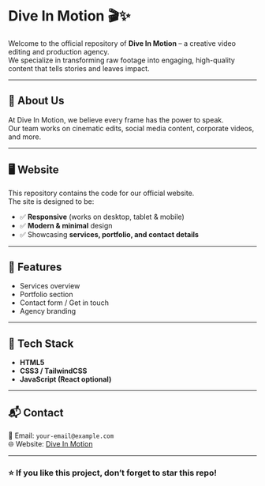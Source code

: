 # Dive In Motion 🎬✨

Welcome to the official repository of **Dive In Motion** – a creative video editing and production agency.  
We specialize in transforming raw footage into engaging, high-quality content that tells stories and leaves impact.  

---

## 🌟 About Us
At Dive In Motion, we believe every frame has the power to speak.  
Our team works on cinematic edits, social media content, corporate videos, and more.  

---

## 🖥️ Website
This repository contains the code for our official website.  
The site is designed to be:
- ✅ **Responsive** (works on desktop, tablet & mobile)  
- ✅ **Modern & minimal** design  
- ✅ Showcasing **services, portfolio, and contact details**  

---

## 🚀 Features
- Services overview  
- Portfolio section  
- Contact form / Get in touch  
- Agency branding  

---

## 📂 Tech Stack
- **HTML5**  
- **CSS3 / TailwindCSS**  
- **JavaScript (React optional)**  

---

## 📬 Contact
📧 Email: `your-email@example.com`  
🌐 Website: [Dive In Motion](https://your-website-link.com)  

---

### ⭐ If you like this project, don’t forget to star this repo!
